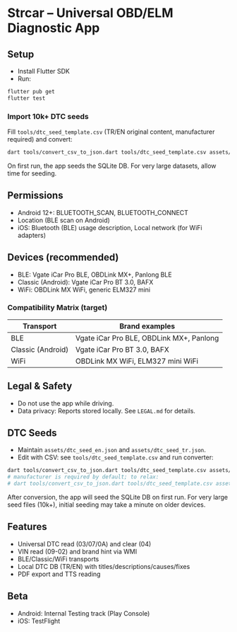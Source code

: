 # Strcar – Universal OBD/ELM Diagnostic App

## Setup
- Install Flutter SDK
- Run:
```bash
flutter pub get
flutter test
```

### Import 10k+ DTC seeds
Fill `tools/dtc_seed_template.csv` (TR/EN original content, manufacturer required) and convert:
```bash
dart tools/convert_csv_to_json.dart tools/dtc_seed_template.csv assets/
```
On first run, the app seeds the SQLite DB. For very large datasets, allow time for seeding.

## Permissions
- Android 12+: BLUETOOTH_SCAN, BLUETOOTH_CONNECT
- Location (BLE scan on Android)
- iOS: Bluetooth (BLE) usage description, Local network (for WiFi adapters)

## Devices (recommended)
- BLE: Vgate iCar Pro BLE, OBDLink MX+, Panlong BLE
- Classic (Android): Vgate iCar Pro BT 3.0, BAFX
- WiFi: OBDLink MX WiFi, generic ELM327 mini

### Compatibility Matrix (target)
| Transport | Brand examples |
| --- | --- |
| BLE | Vgate iCar Pro BLE, OBDLink MX+, Panlong |
| Classic (Android) | Vgate iCar Pro BT 3.0, BAFX |
| WiFi | OBDLink MX WiFi, ELM327 mini WiFi |

## Legal & Safety
- Do not use the app while driving.
- Data privacy: Reports stored locally. See `LEGAL.md` for details.

## DTC Seeds
- Maintain `assets/dtc_seed_en.json` and `assets/dtc_seed_tr.json`.
- Edit with CSV: see `tools/dtc_seed_template.csv` and run converter:
```bash
dart tools/convert_csv_to_json.dart tools/dtc_seed_template.csv assets/
# manufacturer is required by default; to relax:
# dart tools/convert_csv_to_json.dart tools/dtc_seed_template.csv assets/ --no-require-manufacturer
```

After conversion, the app will seed the SQLite DB on first run. For very large seed files (10k+), initial seeding may take a minute on older devices.

## Features
- Universal DTC read (03/07/0A) and clear (04)
- VIN read (09-02) and brand hint via WMI
- BLE/Classic/WiFi transports
- Local DTC DB (TR/EN) with titles/descriptions/causes/fixes
- PDF export and TTS reading

## Beta
- Android: Internal Testing track (Play Console)
- iOS: TestFlight
